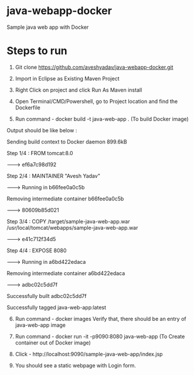 # java-webapp-docker
Sample java web app with Docker

# Steps to run

1. Git clone https://github.com/aveshyadav/java-webapp-docker.git
2. Import in Eclipse as Existing Maven Project
3. Right Click on project and click Run As Maven install
4. Open Terminal/CMD/Powershell, go to Project location and find the Dockerfile

5. Run command - docker build -t java-web-app . (To build Docker image)

Output should be like below :

Sending build context to Docker daemon  899.6kB

Step 1/4 : FROM tomcat:8.0

---> ef6a7c98d192

Step 2/4 : MAINTAINER "Avesh Yadav"

---> Running in b66fee0a0c5b

Removing intermediate container b66fee0a0c5b

---> 80609b85d021

Step 3/4 : COPY /target/sample-java-web-app.war /usr/local/tomcat/webapps/sample-java-web-app.war

---> e41c712f34d5

Step 4/4 : EXPOSE 8080

---> Running in a6bd422edaca

Removing intermediate container a6bd422edaca

---> adbc02c5dd7f

Successfully built adbc02c5dd7f

Successfully tagged java-web-app:latest

6. Run command - docker images
Verify that, there should be an entry of java-web-app image

7. Run command - docker run -it -p9090:8080 java-web-app (To Create container out of Docker image)
8. Click - http://localhost:9090/sample-java-web-app/index.jsp
9. You should see a static webpage with Login form.

